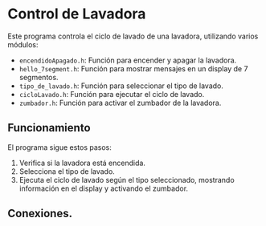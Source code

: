 # Control de Lavadora

Este programa controla el ciclo de lavado de una lavadora, utilizando varios módulos:

- `encendidoApagado.h`: Función para encender y apagar la lavadora.
- `hello_7segment.h`: Función para mostrar mensajes en un display de 7 segmentos.
- `tipo_de_lavado.h`: Función para seleccionar el tipo de lavado.
- `cicloLavado.h`: Función para ejecutar el ciclo de lavado.
- `zumbador.h`: Función para activar el zumbador de la lavadora.

## Funcionamiento

El programa sigue estos pasos:

1. Verifica si la lavadora está encendida.
2. Selecciona el tipo de lavado.
3. Ejecuta el ciclo de lavado según el tipo seleccionado, mostrando información en el display y activando el zumbador.

## Conexiones.

